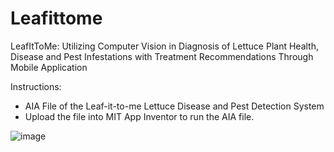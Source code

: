 # Leafittome
LeafItToMe: Utilizing Computer Vision in Diagnosis of Lettuce Plant Health, Disease and Pest Infestations with Treatment Recommendations Through Mobile Application

Instructions: 
- AIA File of the Leaf-it-to-me Lettuce Disease and Pest Detection System 
- Upload the file into MIT App Inventor to run the AIA file.


![image](https://github.com/KertJustineMarquez/Leafittome/assets/90561007/350a4a51-e838-43cc-b1ce-7d69dc1c8693)
